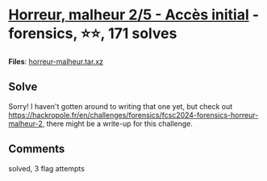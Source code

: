[Horreur, malheur 2/5 - Accès initial](challenge_files/README.md) - forensics, ⭐⭐, 171 solves
===

**Files**: [horreur-malheur.tar.xz](https://www.narthorn.com/ctf/FCSC-2024/challenge_files/forensics/Horreur%2C%20malheur%202_5%20-%20Acc%C3%A8s%20initial/horreur-malheur.tar.xz)

## Solve

Sorry! I haven't gotten around to writing that one yet, but check out https://hackropole.fr/en/challenges/forensics/fcsc2024-forensics-horreur-malheur-2, there might be a write-up for this challenge.

## Comments

solved, 3 flag attempts